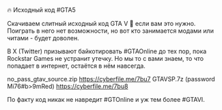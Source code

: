 🔥 Исходный код #GTA5

Скачиваем слитный исходный код GTA V 👀 если вам это нужно. Поиграть в него нет возможности, но вот кто занимается модами или читами - будет доволен.

В X (Twitter) призывают байкотировать #GTAOnline до тех пор, пока Rockstar Games не устранит утечку. Но мы то с вами знаем, то что попадает в интернет, остаётся в нём навсегда.

no_pass_gtav_source.zip
https://cyberfile.me/7bu7
GTAVSP.7z (password Mi76#b>9mRed)
https://cyberfile.me/7bu8

По факту код никак не навредит #GTOnline и уж тем более #GTAVI.
